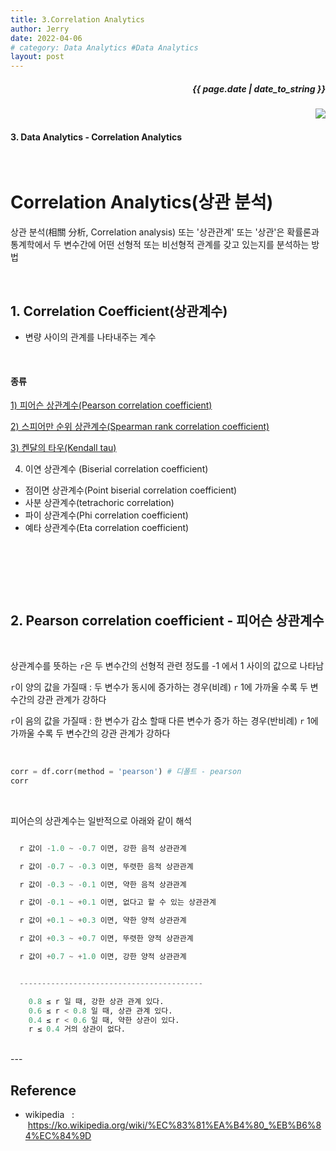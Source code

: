 ```yaml
---
title: 3.Correlation Analytics
author: Jerry
date: 2022-04-06 
# category: Data Analytics #Data Analytics
layout: post
---
```


<h5><p align="right"> {{ page.date | date_to_string }} </p></h5>
<!-- 코드 상단 :  -->
<a href="https://hits.seeyoufarm.com">
<img align="right" src="https://hits.seeyoufarm.com/api/count/incr/badge.svg?url=https://github.com/Jerrykim91/jerrykim91.github.io"/></a> 


<br>

#### 3. Data Analytics - Correlation Analytics

<br>

# Correlation Analytics(상관 분석)

상관 분석(相關 分析, Correlation analysis) 또는 '상관관계' 또는 '상관'은 확률론과 통계학에서 두 변수간에 어떤 선형적 또는 비선형적 관계를 갖고 있는지를 분석하는 방법


<br>

## 1. Correlation Coefficient(상관계수)

- 변량 사이의 관계를 나타내주는 계수

<br>

#### 종류

[1) 피어슨 상관계수(Pearson correlation coefficient)](#2.-Pearson-correlation-coefficient---피어슨-상관계수) 

[2) 스피어만 순위 상관계수(Spearman rank correlation coefficient)](#3.)

[3) 켄달의 타우(Kendall tau)]()

4) 이연 상관계수 (Biserial correlation coefficient)
- 점이면 상관계수(Point biserial correlation coefficient)
- 사분 상관계수(tetrachoric correlation)
- 파이 상관계수(Phi correlation coefficient)
- 예타 상관계수(Eta correlation coefficient)


<br>

```py

```

<br><br>




## 2. Pearson correlation coefficient - 피어슨 상관계수

<br>

상관계수를 뜻하는 `r`은 두 변수간의 선형적 관련 정도를 -1 에서 1 사이의 값으로 나타남 

`r`이  양의 값을 가질때 : 두 변수가 동시에 증가하는 경우(비례) `r` 1에 가까울 수록 두 변수간의 강관 관계가 강하다 


`r`이  음의 값을 가질때 : 한 변수가 감소 할때 다른 변수가 증가 하는 경우(반비례) `r` 1에 가까울 수록 두 변수간의 강관 관계가 강하다 


<br>

```py
corr = df.corr(method = 'pearson') # 디폴트 - pearson
corr
```

<br>

피어슨의 상관계수는 일반적으로 아래와 같이 해석


```py

  r 값이 -1.0 ~ -0.7 이면, 강한 음적 상관관계

  r 값이 -0.7 ~ -0.3 이면, 뚜렷한 음적 상관관계

  r 값이 -0.3 ~ -0.1 이면, 약한 음적 상관관계

  r 값이 -0.1 ~ +0.1 이면, 없다고 할 수 있는 상관관계

  r 값이 +0.1 ~ +0.3 이면, 약한 양적 상관관계

  r 값이 +0.3 ~ +0.7 이면, 뚜렷한 양적 상관관계

  r 값이 +0.7 ~ +1.0 이면, 강한 양적 상관관계


  -----------------------------------------

    0.8 ≤ r 일 때, 강한 상관 관계 있다.
    0.6 ≤ r < 0.8 일 때, 상관 관계 있다.
    0.4 ≤ r < 0.6 일 때, 약한 상관이 있다.
    r ≤ 0.4 거의 상관이 없다.

```



<!-- 


<br><br>



## 3.

<br>

```py

```

<br><br>



## 4.

<br>

```py

```

<br><br>


 -->


<br>
---

<br>

## Reference <br>

- wikipedia &nbsp; : &nbsp;<https://ko.wikipedia.org/wiki/%EC%83%81%EA%B4%80_%EB%B6%84%EC%84%9D> <br>

<br>
<br>

<!-- 코맨트 스크립트 -->
<br>
<script src="https://utteranc.es/client.js"
    repo="Jerrykim91/jerrykim91.github.io"
    issue-term="title"
    label="😎"
    theme="github-light"
    crossorigin="anonymous"
    async>
</script>
<br>